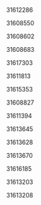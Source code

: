 31612286

31608550

31608602

31608683

31617303

31611813

31615353

31608827

31611394

31613645

31613628

31613670

31616185

31613203

31613208

